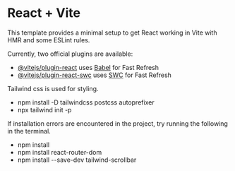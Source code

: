 # React + Vite

This template provides a minimal setup to get React working in Vite with HMR and some ESLint rules.

Currently, two official plugins are available:

- [@vitejs/plugin-react](https://github.com/vitejs/vite-plugin-react/blob/main/packages/plugin-react/README.md) uses [Babel](https://babeljs.io/) for Fast Refresh
- [@vitejs/plugin-react-swc](https://github.com/vitejs/vite-plugin-react-swc) uses [SWC](https://swc.rs/) for Fast Refresh


Tailwind css is used for styling.

- npm install -D tailwindcss postcss autoprefixer
- npx tailwind init -p


If installation errors are encountered in the project, try running the following in the terminal.

- npm install
- npm install react-router-dom
- npm install --save-dev tailwind-scrollbar
